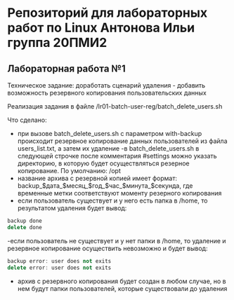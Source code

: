 # Репозиторий для лабораторных работ по Linux Антонова Ильи группа 20ПМИ2
## Лабораторная работа №1

Техническое задание: доработать сценарий удаления - добавить возможность резервного копирования
пользовательских данных

Реализация задания в файле /lr01-batch-user-reg/batch_delete_users.sh

Что сделано:
- при вызове batch_delete_users.sh с параметром with-backup происходит резервное копирование 
данных пользователей из файла users_list.txt, а затем их удаление 
-в batch_delete_users.sh в следующей строчке после комментария #settings можно указать директорию,
в которую будет осуществляться резерное копирование. По умолчанию: /opt
- название архива с резервной копией имеет формат: backup_$дата_$месяц_$год_$час_$минута_$секунда,
где временные метки соответствуют моменту резерного копирования
- если пользователь существует и у него есть папка в /home, то результатом удаления будет вывод:
```C++
backup done
delete done
```
-если пользователь не существует и у нет папки в /home, то удаление и резервное копирование
осуществить невозможно и будет вывод:
```C++
backup error: user does not exits
delete error: user does not exits
```
- архив с резервного копирования будет создан в любом случае, но в нем будут папки пользователей,
которые существовали до удаления
